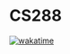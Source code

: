 # CS288
[![wakatime](https://wakatime.com/badge/github/stevenkyritsis/CS288.svg)](https://wakatime.com/badge/github/stevenkyritsis/CS288)